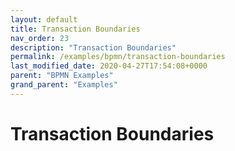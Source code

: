 ```yaml
---
layout: default
title: Transaction Boundaries
nav_order: 23
description: "Transaction Boundaries"
permalink: /examples/bpmn/transaction-boundaries
last_modified_date: 2020-04-27T17:54:08+0000
parent: "BPMN Examples"
grand_parent: "Examples"
---
```


# Transaction Boundaries
